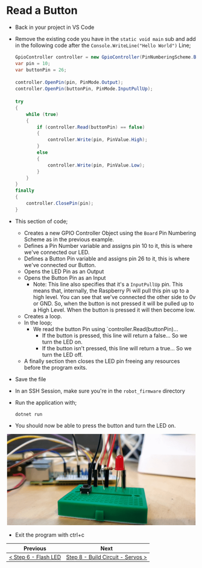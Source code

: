 # Read a Button #

- Back in your project in VS Code
- Remove the existing code you have in the `static void main` sub and add in the following code after the `Console.WriteLine("Hello World")` Line;

    ```cs
    GpioController controller = new GpioController(PinNumberingScheme.Board);
    var pin = 10;
    var buttonPin = 26;
    
    controller.OpenPin(pin, PinMode.Output);
    controller.OpenPin(buttonPin, PinMode.InputPullUp);            

    try
    {
        while (true)
        {
            if (controller.Read(buttonPin) == false)
            {
                controller.Write(pin, PinValue.High);
            }
            else
            {
                controller.Write(pin, PinValue.Low);
            }
        }
    }
    finally
    {
        controller.ClosePin(pin);
    }
    ```

- This section of code;
    - Creates a new GPIO Controller Object using the `Board` Pin Numbering Scheme as in the previous example.
    - Defines a Pin Number variable and assigns pin 10 to it, this is where we've connected our LED.
    - Defines a Button Pin variable and assigns pin 26 to it, this is where we've connected our Button.
    - Opens the LED Pin as an Output
    - Opens the Button Pin as an Input
        - Note: This line also specifies that it's a `InputPullUp` pin. This means that, internally, the Raspberry Pi will pull this pin up to a high level. You can see that we've connected the other side to 0v or GND. So, when the button is not pressed it will be pulled up to a High Level. When the button is pressed it will then become low.
    - Creates a loop.
    - In the loop;
        - We read the button Pin using `controller.Read(buttonPin)... 
            - If the button is pressed, this line will return a false... So we turn the LED on.
            - If the button isn't pressed, this line will return a true... So we turn the LED off.
    - A finally section then closes the LED pin freeing any resources before the program exits.

- Save the file
- In an SSH Session, make sure you're in the `robot_firmware` directory
- Run the application with;

    ```
    dotnet run
    ```

- You should now be able to press the button and turn the LED on.

<p align="center">
    <img src="images/07-read-button.gif" width="500px" >
</p>

- Exit the program with ctrl+c

| Previous | Next |
| -------- | ---- |
| [< Step 6 - Flash LED](05-build-circuit-led-and-button.md) | [Step 8 - Build Circuit - Servos >](08-build-circuit-servos.md) |